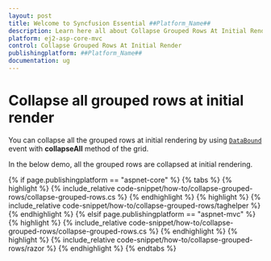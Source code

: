 ```yaml
---
layout: post
title: Welcome to Syncfusion Essential ##Platform_Name##
description: Learn here all about Collapse Grouped Rows At Initial Render of Syncfusion Essential ##Platform_Name## widgets based on HTML5 and jQuery.
platform: ej2-asp-core-mvc
control: Collapse Grouped Rows At Initial Render
publishingplatform: ##Platform_Name##
documentation: ug
---
```



# Collapse all grouped rows at initial render

You can collapse all the grouped rows at initial rendering by using [`DataBound`](https://help.syncfusion.com/cr/aspnetcore-js2/Syncfusion.EJ2.Grids.Grid.html#Syncfusion_EJ2_Grids_Grid_DataBound) event with **collapseAll** method of the grid.

In the below demo, all the grouped rows are collapsed at initial rendering.

{% if page.publishingplatform == "aspnet-core" %}
{% tabs %}
{% highlight %}
{% include_relative code-snippet/how-to/collapse-grouped-rows/collapse-grouped-rows.cs %}
{% endhighlight %}
{% highlight %}
{% include_relative code-snippet/how-to/collapse-grouped-rows/taghelper %}
{% endhighlight %}
{% elsif page.publishingplatform == "aspnet-mvc" %}
{% highlight %} {% include_relative code-snippet/how-to/collapse-grouped-rows/collapse-grouped-rows.cs %}
{% endhighlight %}
{% highlight %}
{% include_relative code-snippet/how-to/collapse-grouped-rows/razor %}
{% endhighlight %}
{% endtabs %}


